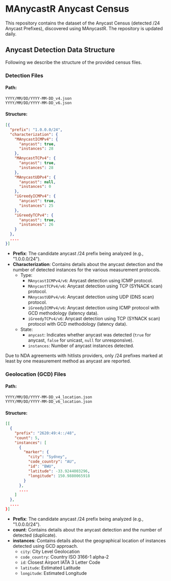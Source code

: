 # MAnycastR Anycast Census

This repository contains the dataset of the Anycast Census (detected /24 Anycast Prefixes), discovered using MAnycastR.
The repository is updated daily.

## Anycast Detection Data Structure

Following we describe the structure of the provided census files.

### Detection Files
#### Path:
```
YYYY/MM/DD/YYYY-MM-DD_v4.json
YYYY/MM/DD/YYYY-MM-DD_v6.json
```
#### Structure:
```json
[{
  "prefix": "1.0.0.0/24",
  "characterization": {
    "MAnycastICMPv4": {
      "anycast": true,
      "instances": 28
    },
    "MAnycastTCPv4": {
      "anycast": true,
      "instances": 28
    },
    "MAnycastUDPv4": {
      "anycast": null,
      "instances": 0
    },
    "iGreedyICMPv4": {
      "anycast": true,
      "instances": 25
    },
    "iGreedyTCPv4": {
      "anycast": true,
      "instances": 26
    }
  },
  ....
}]
```

- **Prefix**: The candidate anycast /24 prefix being analyzed (e.g., "1.0.0.0/24").
- **Characterization**: Contains details about the anycast detection and  the number of detected instances for the various measurement protocols.
	- Type:
	  - `MAnycastICMPv4/v6`: Anycast detection using ICMP protocol.
	  - `MAnycastTCPv4/v6`: Anycast detection using TCP (SYNACK scan) protocol.
	  - `MAnycastUDPv4/v6`: Anycast detection using UDP (DNS scan) protocol.
	  - `iGreedyICMPv4/v6`: Anycast detection using ICMP protocol with GCD methodology (latency data).
	  - `iGreedyTCPv4/v6`: Anycast detection using TCP (SYNACK scan) protocol with GCD methodology (latency data).
	- State: 
	    - `anycast`: Indicates whether anycast was detected (`true` for anycast, `false` for unicast, `null` for unresponsive).
	    - `instances`: Number of anycast instances detected.

Due to NDA agreements with hitlists providers, only /24 prefixes marked at least by one measurement method as anycast are reported.

### Geolocation (GCD) Files
#### Path:
```
YYYY/MM/DD/YYYY-MM-DD_v4_location.json
YYYY/MM/DD/YYYY-MM-DD_v6_location.json
```
#### Structure:
```json
[[
  {
    "prefix": "2620:49:4::/48",
    "count": 5,
    "instances": [
      {
        "marker": {
          "city": "Sydney",
          "code_country": "AU",
          "id": "BWU",
          "latitude": -33.9244003296,
          "longitude": 150.9880065918
        }
      },
      ....
    ]
  },
  ....
}]
```

- **Prefix**: The candidate anycast /24 prefix being analyzed (e.g., "1.0.0.0/24").
- **count**: Contains details about the anycast detection and  the number of detected (duplicate).
- **instances**: Contains details about the geographical location of instances detected using GCD approach.
	-	`city`: City Level Geolocation
	-	`code_country`: Country ISO 3166-1 alpha-2
	-	`id`: Closest Airport IATA 3 Letter Code 
	-	`latitude`: Estimated Latitude
	-	`longitude`: Estimated Longitude
